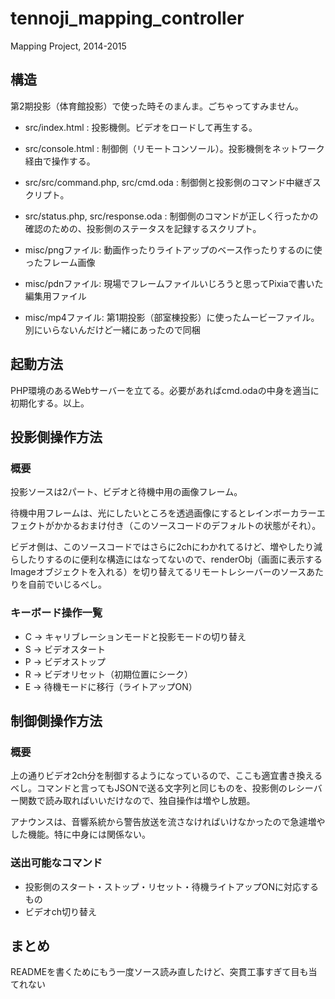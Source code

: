 # tennoji_mapping_controller
Mapping Project, 2014-2015

## 構造

第2期投影（体育館投影）で使った時そのまんま。ごちゃってすみません。

* src/index.html : 投影機側。ビデオをロードして再生する。
* src/console.html : 制御側（リモートコンソール）。投影機側をネットワーク経由で操作する。
* src/src/command.php, src/cmd.oda : 制御側と投影側のコマンド中継ぎスクリプト。
* src/status.php, src/response.oda : 制御側のコマンドが正しく行ったかの確認のための、投影側のステータスを記録するスクリプト。

* misc/pngファイル: 動画作ったりライトアップのベース作ったりするのに使ったフレーム画像
* misc/pdnファイル: 現場でフレームファイルいじろうと思ってPixiaで書いた編集用ファイル
* misc/mp4ファイル: 第1期投影（部室棟投影）に使ったムービーファイル。別にいらないんだけど一緒にあったので同梱

## 起動方法
PHP環境のあるWebサーバーを立てる。必要があればcmd.odaの中身を適当に初期化する。以上。

## 投影側操作方法

### 概要

投影ソースは2パート、ビデオと待機中用の画像フレーム。

待機中用フレームは、光にしたいところを透過画像にするとレインボーカラーエフェクトがかかるおまけ付き（このソースコードのデフォルトの状態がそれ）。

ビデオ側は、このソースコードではさらに2chにわかれてるけど、増やしたり減らしたりするのに便利な構造にはなってないので、renderObj（画面に表示するImageオブジェクトを入れる）を切り替えてるリモートレシーバーのソースあたりを自前でいじるべし。

### キーボード操作一覧

* C → キャリブレーションモードと投影モードの切り替え
* S → ビデオスタート
* P → ビデオストップ
* R → ビデオリセット（初期位置にシーク）
* E → 待機モードに移行（ライトアップON）

## 制御側操作方法

### 概要

上の通りビデオ2ch分を制御するようになっているので、ここも適宜書き換えるべし。コマンドと言ってもJSONで送る文字列と同じものを、投影側のレシーバー関数で読み取ればいいだけなので、独自操作は増やし放題。

アナウンスは、音響系統から警告放送を流さなければいけなかったので急遽増やした機能。特に中身には関係ない。

### 送出可能なコマンド

* 投影側のスタート・ストップ・リセット・待機ライトアップONに対応するもの
* ビデオch切り替え

## まとめ

READMEを書くためにもう一度ソース読み直したけど、突貫工事すぎて目も当てれない



